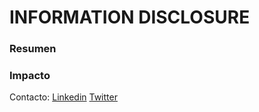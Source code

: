 #  INFORMATION DISCLOSURE
### Resumen


### Impacto


Contacto: [Linkedin](https://www.linkedin.com/in/jairr/) [Twitter](https://twitter.com/_niggurath_)
